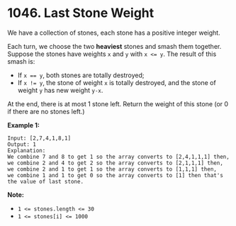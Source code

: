 # 1046. Last Stone Weight

We have a collection of stones, each stone has a positive integer weight.

Each turn, we choose the two __heaviest__ stones and smash them together.
Suppose the stones have weights `x` and `y` with `x <= y`.  The result of
this smash is:

* If `x == y`, both stones are totally destroyed;
* If `x != y`, the stone of weight `x` is totally destroyed, and the
  stone of weight `y` has new weight `y-x`.

At the end, there is at most 1 stone left.  Return the weight of this
stone (or 0 if there are no stones left.)

__Example 1:__

```
Input: [2,7,4,1,8,1]
Output: 1
Explanation: 
We combine 7 and 8 to get 1 so the array converts to [2,4,1,1,1] then,
we combine 2 and 4 to get 2 so the array converts to [2,1,1,1] then,
we combine 2 and 1 to get 1 so the array converts to [1,1,1] then,
we combine 1 and 1 to get 0 so the array converts to [1] then that's the value of last stone.
```

__Note:__

* `1 <= stones.length <= 30`
* `1 <= stones[i] <= 1000`
